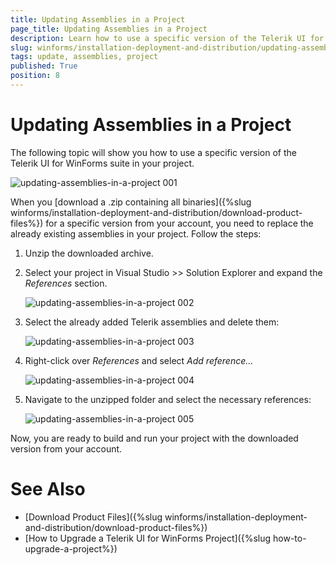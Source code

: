 ```yaml
---
title: Updating Assemblies in a Project
page_title: Updating Assemblies in a Project
description: Learn how to use a specific version of the Telerik UI for WinForms suite in your project.
slug: winforms/installation-deployment-and-distribution/updating-assemblies-in-a-project
tags: update, assemblies, project
published: True
position: 8
---
```


# Updating Assemblies in a Project

The following topic will show you how to use a specific version of the Telerik UI for WinForms suite in your project. 

![updating-assemblies-in-a-project 001](images/updating-assemblies-in-a-project001.png)

When you [download a .zip containing all binaries]({%slug winforms/installation-deployment-and-distribution/download-product-files%}) for a specific version from your account, you need to replace the already existing assemblies in your project. Follow the steps:

1. Unzip the downloaded archive.
2. Select your project in Visual Studio >> Solution Explorer and expand the *References* section.

	![updating-assemblies-in-a-project 002](images/updating-assemblies-in-a-project002.png)

3. Select the already added Telerik assemblies and delete them:

	![updating-assemblies-in-a-project 003](images/updating-assemblies-in-a-project003.png)

4. Right-click over *References* and select *Add reference...*

	![updating-assemblies-in-a-project 004](images/updating-assemblies-in-a-project004.png)

5. Navigate to the unzipped folder and select the necessary references:

	![updating-assemblies-in-a-project 005](images/updating-assemblies-in-a-project005.png)

Now, you are ready to build and run your project with the downloaded version from your account.


# See Also

* [Download Product Files]({%slug winforms/installation-deployment-and-distribution/download-product-files%})
* [How to Upgrade a Telerik UI for WinForms Project]({%slug how-to-upgrade-a-project%})